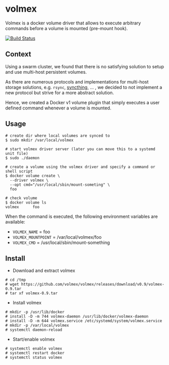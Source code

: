 # volmex

Volmex is a docker volume driver that allows to execute arbitrary commands before a volume is mounted (pre-mount hook).

[![Build Status](https://travis-ci.org/volmex/volmex.svg?branch=master)](https://travis-ci.org/volmex/volmex)

## Context
Using a swarm cluster, we found that there is no satisfying solution to setup and use multi-host persistent volumes.

As there are numerous protocols and implementations for multi-host storage solutions, e.g. `rsync`, [syncthing](https://syncthing.net/), ...
, we decided to not implement a new protocol but strive for a more abstract solution.

Hence, we created a Docker v1 volume plugin that simply executes a user defined command whenever a volume is mounted.

## Usage
```
# create dir where local volumes are synced to
$ sudo mkdir /var/local/volmex

# start volmex driver server (later you can move this to a systemd unit file)
$ sudo ./daemon

# create a volume using the volmex driver and specify a command or shell script
$ docker volume create \
  --driver volmex \
  --opt cmd="/usr/local/sbin/mount-someting" \
  foo

# check volume
$ docker volume ls
volmex      foo
```

When the command is executed, the following environment variables are available:

+ `VOLMEX_NAME` = foo 
+ `VOLMEX_MOUNTPOINT` = /var/local/volmex/foo 
+ `VOLMEX_CMD` = /usr/local/sbin/mount-something

## Install
+ Download and extract volmex

```
# cd /tmp
# wget https://github.com/volmex/volmex/releases/download/v0.9/volmex-0.9.tar
# tar xf volmex-0.9.tar

```

+ Install volmex

```
# mkdir -p /usr/lib/docker
# install -D -m 744 volmex-daemon /usr/lib/docker/volmex-daemon
# install -D -m 644 volmex.service /etc/systemd/system/volmex.service
# mkdir -p /var/local/volmex
# systemctl daemon-reload
```

+ Start/enable volmex

```
# systemctl enable volmex
# systemctl restart docker
# systemctl status volmex
```

